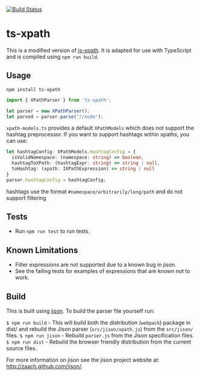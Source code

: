 [![Build Status](https://travis-ci.org/UUDigitalHumanitieslab/ts-xpath.svg?branch=master)](https://travis-ci.org/UUDigitalHumanitieslab/ts-xpath)

# ts-xpath
This is a modified version of [js-xpath](https://github.com/dimagi/js-xpath). It is adapted for use with TypeScript and is compiled using `npm run build`.

## Usage

```
npm install ts-xpath
```

```typescript
import { XPathParser } from 'ts-xpath';

let parser = new XPathParser();
let parsed = parser.parse("//node");
```

`xpath-models.ts` provides a default `XPathModels` which does not support the hashtag preprocessor. If you want to support hashtags within xpaths, you can use:
```typescript
let hashtagConfig: XPathModels.HashtagConfig = {
  isValidNamespace: (namespace: string) => boolean,
  hashtagToXPath: (hashtagExpr: string) => string | null,
  toHashtag: (xpath: IXPathExpression) => string | null
}
parser.hashtagConfig = hashtagConfig;
```

hashtags use the format `#namespace/arbitrarily/long/path` and do not support filtering

## Tests
- Run `npm run test` to run tests.

## Known Limitations
- Filter expressions are not supported due to a known bug in jison.
- See the failing tests for examples of expressions that are known not to work.
  
## Build
This is built using [jison](http://zaach.github.com/jison/). To build the parser file yourself run:

`$ npm run build` - This will build both the distribution (`webpack`) package in dist/ and rebuild the Jison parser (`src/jison/xpath.js`) from the `src/jison/` files. 
`$ npm run jison` - Rebuild `parser.js` from the Jison specification files.
`$ npm run dist` - Rebuild the browser friendly distribution from the current source files.

For more information on jison see the jison project website at: http://zaach.github.com/jison/.

